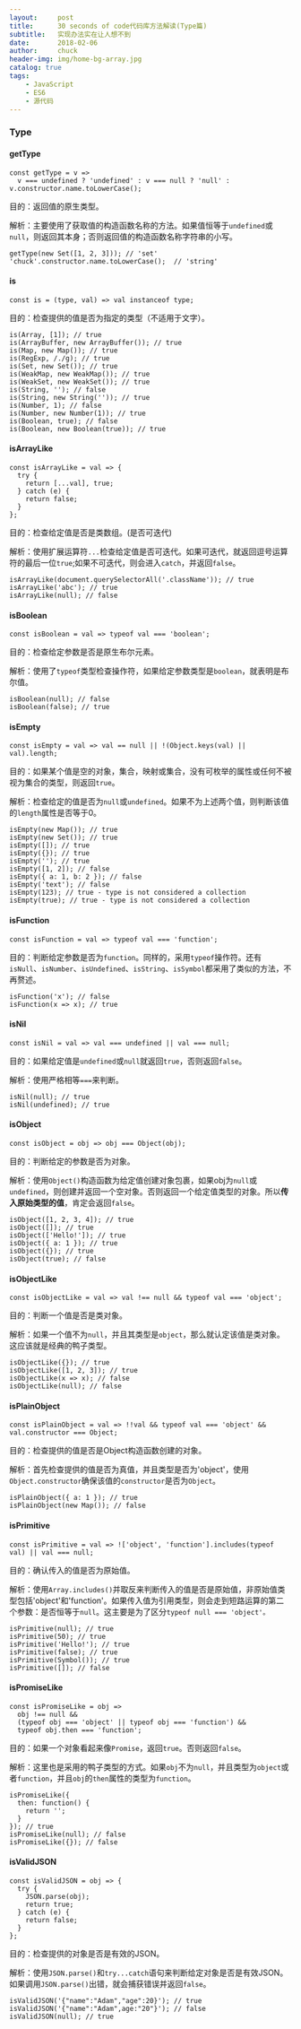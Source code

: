 ```yaml
---
layout:     post                   
title:      30 seconds of code代码库方法解读(Type篇)
subtitle:   实现办法实在让人想不到
date:       2018-02-06
author:     chuck
header-img: img/home-bg-array.jpg
catalog: true                      
tags:                               
    - JavaScript
    - ES6
    - 源代码
---
```



### Type

#### getType

```
const getType = v =>
  v === undefined ? 'undefined' : v === null ? 'null' : v.constructor.name.toLowerCase();
```
目的：返回值的原生类型。

解析：主要使用了获取值的构造函数名称的方法。如果值恒等于`undefined`或`null`，则返回其本身；否则返回值的构造函数名称字符串的小写。

```
getType(new Set([1, 2, 3])); // 'set'
'chuck'.constructor.name.toLowerCase();  // 'string'
```

#### is

```
const is = (type, val) => val instanceof type;
```
目的：检查提供的值是否为指定的类型（不适用于文字）。


```
is(Array, [1]); // true
is(ArrayBuffer, new ArrayBuffer()); // true
is(Map, new Map()); // true
is(RegExp, /./g); // true
is(Set, new Set()); // true
is(WeakMap, new WeakMap()); // true
is(WeakSet, new WeakSet()); // true
is(String, ''); // false
is(String, new String('')); // true
is(Number, 1); // false
is(Number, new Number(1)); // true
is(Boolean, true); // false
is(Boolean, new Boolean(true)); // true
```

#### isArrayLike

```
const isArrayLike = val => {
  try {
    return [...val], true;
  } catch (e) {
    return false;
  }
};
```
目的：检查给定值是否是类数组。(是否可迭代)

解析：使用扩展运算符`...`检查给定值是否可迭代。如果可迭代，就返回逗号运算符的最后一位`true`;如果不可迭代，则会进入`catch`，并返回`false`。

```
isArrayLike(document.querySelectorAll('.className')); // true
isArrayLike('abc'); // true
isArrayLike(null); // false
```

#### isBoolean

```
const isBoolean = val => typeof val === 'boolean';
```
目的：检查给定参数是否是原生布尔元素。

解析：使用了`typeof`类型检查操作符，如果给定参数类型是`boolean`，就表明是布尔值。

```
isBoolean(null); // false
isBoolean(false); // true
```

#### isEmpty

```
const isEmpty = val => val == null || !(Object.keys(val) || val).length;
```
目的：如果某个值是空的对象，集合，映射或集合，没有可枚举的属性或任何不被视为集合的类型，则返回`true`。

解析：检查给定的值是否为`null`或`undefined`。如果不为上述两个值，则判断该值的`length`属性是否等于0。

```
isEmpty(new Map()); // true
isEmpty(new Set()); // true
isEmpty([]); // true
isEmpty({}); // true
isEmpty(''); // true
isEmpty([1, 2]); // false
isEmpty({ a: 1, b: 2 }); // false
isEmpty('text'); // false
isEmpty(123); // true - type is not considered a collection
isEmpty(true); // true - type is not considered a collection
```

#### isFunction

```
const isFunction = val => typeof val === 'function';
```
目的：判断给定参数是否为`function`。同样的，采用`typeof`操作符。还有`isNull`、`isNumber`、`isUndefined`、`isString`、`isSymbol`都采用了类似的方法，不再赘述。

```
isFunction('x'); // false
isFunction(x => x); // true
```

#### isNil

```
const isNil = val => val === undefined || val === null;
```
目的：如果给定值是`undefined`或`null`就返回`true`，否则返回`false`。

解析：使用严格相等`===`来判断。

```
isNil(null); // true
isNil(undefined); // true
```

#### isObject

```
const isObject = obj => obj === Object(obj);
```
目的：判断给定的参数是否为对象。

解析：使用`Object()`构造函数为给定值创建对象包裹，如果obj为`null`或`undefined`，则创建并返回一个空对象。否则返回一个给定值类型的对象。所以**传入原始类型的值**，肯定会返回`false`。

```
isObject([1, 2, 3, 4]); // true
isObject([]); // true
isObject(['Hello!']); // true
isObject({ a: 1 }); // true
isObject({}); // true
isObject(true); // false
```

#### isObjectLike

```
const isObjectLike = val => val !== null && typeof val === 'object';
```
目的：判断一个值是否是类对象。

解析：如果一个值不为`null`，并且其类型是`object`，那么就认定该值是类对象。这应该就是经典的鸭子类型。

```
isObjectLike({}); // true
isObjectLike([1, 2, 3]); // true
isObjectLike(x => x); // false
isObjectLike(null); // false
```

#### isPlainObject

```
const isPlainObject = val => !!val && typeof val === 'object' && val.constructor === Object;
```
目的：检查提供的值是否是Object构造函数创建的对象。

解析：首先检查提供的值是否为真值，并且类型是否为'object'，使用`Object.constructor`确保该值的`constructor`是否为`Object`。

```
isPlainObject({ a: 1 }); // true
isPlainObject(new Map()); // false
```

#### isPrimitive

```
const isPrimitive = val => !['object', 'function'].includes(typeof val) || val === null;
```
目的：确认传入的值是否为原始值。

解析：使用`Array.includes()`并取反来判断传入的值是否是原始值，非原始值类型包括'object'和'function'。如果传入值为引用类型，则会走到短路运算的第二个参数：是否恒等于`null`。这主要是为了区分`typeof null === 'object'。`

```
isPrimitive(null); // true
isPrimitive(50); // true
isPrimitive('Hello!'); // true
isPrimitive(false); // true
isPrimitive(Symbol()); // true
isPrimitive([]); // false
```


#### isPromiseLike

```
const isPromiseLike = obj =>
  obj !== null &&
  (typeof obj === 'object' || typeof obj === 'function') &&
  typeof obj.then === 'function';
```
目的：如果一个对象看起来像`Promise`，返回`true`。否则返回`false`。

解析：这里也是采用的鸭子类型的方式。如果`obj`不为`null`，并且类型为`object`或者`function`，并且`obj`的`then`属性的类型为`function`。

```
isPromiseLike({
  then: function() {
    return '';
  }
}); // true
isPromiseLike(null); // false
isPromiseLike({}); // false
```

#### isValidJSON

```
const isValidJSON = obj => {
  try {
    JSON.parse(obj);
    return true;
  } catch (e) {
    return false;
  }
};
```
目的：检查提供的对象是否是有效的JSON。

解析：使用`JSON.parse()`和`try...catch`语句来判断给定对象是否是有效JSON。如果调用`JSON.parse()`出错，就会捕获错误并返回`false`。

```
isValidJSON('{"name":"Adam","age":20}'); // true
isValidJSON('{"name":"Adam",age:"20"}'); // false
isValidJSON(null); // true
```



